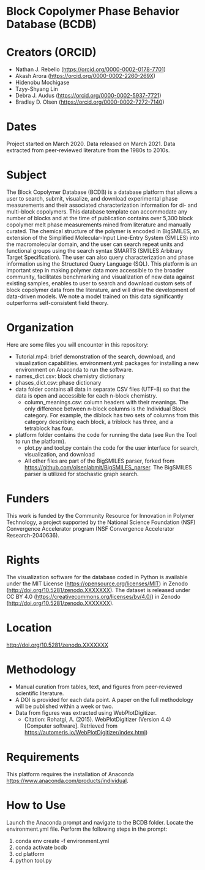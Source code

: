 # Block Copolymer Phase Behavior Database (BCDB)
# Creators (ORCID)
- Nathan J. Rebello (https://orcid.org/0000-0002-0178-7701)
- Akash Arora (https://orcid.org/0000-0002-2260-269X)
- Hidenobu Mochigase
- Tzyy-Shyang Lin
- Debra J. Audus (https://orcid.org/0000-0002-5937-7721)
- Bradley D. Olsen (https://orcid.org/0000-0002-7272-7140)
# Dates
Project started on March 2020. Data released on March 2021. Data extracted from peer-reviewed literature from the 1980s to 2010s. 
# Subject 
The Block Copolymer Database (BCDB) is a database platform that allows a user to search, submit, visualize, and download experimental phase measurements and their associated characterization information for di- and multi-block copolymers. This database template can accommodate any number of blocks and at the time of publication contains over 5,300 block copolymer melt phase measurements mined from literature and manually curated. The chemical structure of the polymer is encoded in BigSMILES, an extension of the Simplified Molecular-Input Line-Entry System (SMILES) into the macromolecular domain, and the user can search repeat units and functional groups using the search syntax SMARTS (SMILES Arbitrary Target Specification). The user can also query characterization and phase information using the Structured Query Language (SQL). This platform is an important step in making polymer data more accessible to the broader community, facilitates benchmarking and visualization of new data against existing samples, enables to user to search and download custom sets of block copolymer data from the literature, and will drive the development of data-driven models. We note a model trained on this data significantly outperforms self-consistent field theory. 
# Organization
Here are some files you will encounter in this repository:
- Tutorial.mp4: brief demonstration of the search, download, and visualization capabilities.
environment.yml: packages for installing a new environment on Anaconda to run the software.
- names_dict.csv: block chemistry dictionary
- phases_dict.csv: phase dictionary
- data folder contains all data in separate CSV files (UTF-8) so that the data is open and accessible for each n-block chemistry. 
  - column_meanings.csv: column headers with their meanings. The only difference between n-block columns is the Individual Block category. For example, the diblock has two sets of columns from this category describing each block, a triblock has three, and a tetrablock has four.
- platform folder contains the code for running the data (see Run the Tool to run the platform). 
  - plot.py and tool.py contain the code for the user interface for search, visualization, and download
  - All other files are part of the BigSMILES parser, forked from https://github.com/olsenlabmit/BigSMILES_parser. The BigSMILES parser is utilized for stochastic graph search.
# Funders 
This work is funded by the Community Resource for Innovation in Polymer Technology, a project supported by the National Science Foundation (NSF) Convergence Accelerator program (NSF Convergence Accelerator Research-2040636). 
# Rights
The visualization software for the database coded in Python is available under the MIT License (https://opensource.org/licenses/MIT) in Zenodo (http://doi.org/10.5281/zenodo.XXXXXXX). The dataset is released under CC BY 4.0 (https://creativecommons.org/licenses/by/4.0/) in Zenodo (http://doi.org/10.5281/zenodo.XXXXXXX).
# Location
http://doi.org/10.5281/zenodo.XXXXXXX
# Methodology
- Manual curation from tables, text, and figures from peer-reviewed scientific literature. 
- A DOI is provided for each data point. A paper on the full methodology will be published within a week or two. 
- Data from figures was extracted using WebPlotDigitizer.
  - Citation: Rohatgi, A. (2015). WebPlotDigitizer (Version 4.4) [Computer software]. Retrieved from https://automeris.io/WebPlotDigitizer/index.html)
# Requirements
This platform requires the installation of Anaconda https://www.anaconda.com/products/individual.
# How to Use
Launch the Anaconda prompt and navigate to the BCDB folder. Locate the environment.yml file. Perform the following steps in the prompt:

1. conda env create -f environment.yml
2. conda activate bcdb
3. cd platform
4. python tool.py
